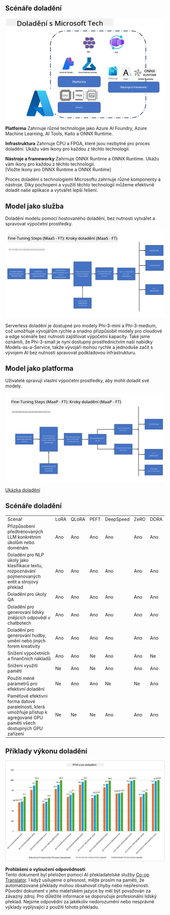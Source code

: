 <!--
CO_OP_TRANSLATOR_METADATA:
{
  "original_hash": "cb5648935f63edc17e95ce38f23adc32",
  "translation_date": "2025-07-17T08:29:54+00:00",
  "source_file": "md/03.FineTuning/FineTuning_Scenarios.md",
  "language_code": "cs"
}
-->
## Scénáře doladění

![Doladění s MS službami](../../../../translated_images/FinetuningwithMS.3d0cec8ae693e094c38c72575e63f2c9bf1cf980ab90f1388e102709f9c979e5.cs.png)

**Platforma** Zahrnuje různé technologie jako Azure AI Foundry, Azure Machine Learning, AI Tools, Kaito a ONNX Runtime.

**Infrastruktura** Zahrnuje CPU a FPGA, které jsou nezbytné pro proces doladění. Ukážu vám ikony pro každou z těchto technologií.

**Nástroje a frameworky** Zahrnuje ONNX Runtime a ONNX Runtime. Ukážu vám ikony pro každou z těchto technologií.  
[Vložte ikony pro ONNX Runtime a ONNX Runtime]

Proces doladění s technologiemi Microsoftu zahrnuje různé komponenty a nástroje. Díky pochopení a využití těchto technologií můžeme efektivně doladit naše aplikace a vytvářet lepší řešení.

## Model jako služba

Doladění modelu pomocí hostovaného doladění, bez nutnosti vytvářet a spravovat výpočetní prostředky.

![MaaS doladění](../../../../translated_images/MaaSfinetune.3eee4630607aff0d0a137b16ab79ec5977ece923cd1fdd89557a2655c632669d.cs.png)

Serverless doladění je dostupné pro modely Phi-3-mini a Phi-3-medium, což umožňuje vývojářům rychle a snadno přizpůsobit modely pro cloudové a edge scénáře bez nutnosti zajišťovat výpočetní kapacity. Také jsme oznámili, že Phi-3-small je nyní dostupný prostřednictvím naší nabídky Models-as-a-Service, takže vývojáři mohou rychle a jednoduše začít s vývojem AI bez nutnosti spravovat podkladovou infrastrukturu.

## Model jako platforma

Uživatelé spravují vlastní výpočetní prostředky, aby mohli doladit své modely.

![Maap doladění](../../../../translated_images/MaaPFinetune.fd3829c1122f5d1c4a6a91593ebc348548410e162acda34f18034384e3b3816a.cs.png)

[Ukázka doladění](https://github.com/Azure/azureml-examples/blob/main/sdk/python/foundation-models/system/finetune/chat-completion/chat-completion.ipynb)

## Scénáře doladění

| | | | | | | |
|-|-|-|-|-|-|-|
|Scénář|LoRA|QLoRA|PEFT|DeepSpeed|ZeRO|DORA|
|Přizpůsobení předtrénovaných LLM konkrétním úkolům nebo doménám|Ano|Ano|Ano|Ano|Ano|Ano|
|Doladění pro NLP úkoly jako klasifikace textu, rozpoznávání pojmenovaných entit a strojový překlad|Ano|Ano|Ano|Ano|Ano|Ano|
|Doladění pro úkoly QA|Ano|Ano|Ano|Ano|Ano|Ano|
|Doladění pro generování lidsky znějících odpovědí v chatbotech|Ano|Ano|Ano|Ano|Ano|Ano|
|Doladění pro generování hudby, umění nebo jiných forem kreativity|Ano|Ano|Ano|Ano|Ano|Ano|
|Snížení výpočetních a finančních nákladů|Ano|Ano|Ne|Ano|Ano|Ne|
|Snížení využití paměti|Ne|Ano|Ne|Ano|Ano|Ano|
|Použití méně parametrů pro efektivní doladění|Ne|Ano|Ano|Ne|Ne|Ano|
|Paměťově efektivní forma datové paralelnosti, která umožňuje přístup k agregované GPU paměti všech dostupných GPU zařízení|Ne|Ne|Ne|Ano|Ano|Ano|

## Příklady výkonu doladění

![Výkon doladění](../../../../translated_images/Finetuningexamples.a9a41214f8f5afc186adb16a413b1c17e2f43a89933ba95feb5aee84b0b24add.cs.png)

**Prohlášení o vyloučení odpovědnosti**:  
Tento dokument byl přeložen pomocí AI překladatelské služby [Co-op Translator](https://github.com/Azure/co-op-translator). I když usilujeme o přesnost, mějte prosím na paměti, že automatizované překlady mohou obsahovat chyby nebo nepřesnosti. Původní dokument v jeho mateřském jazyce by měl být považován za závazný zdroj. Pro důležité informace se doporučuje profesionální lidský překlad. Nejsme odpovědní za jakékoliv nedorozumění nebo nesprávné výklady vyplývající z použití tohoto překladu.